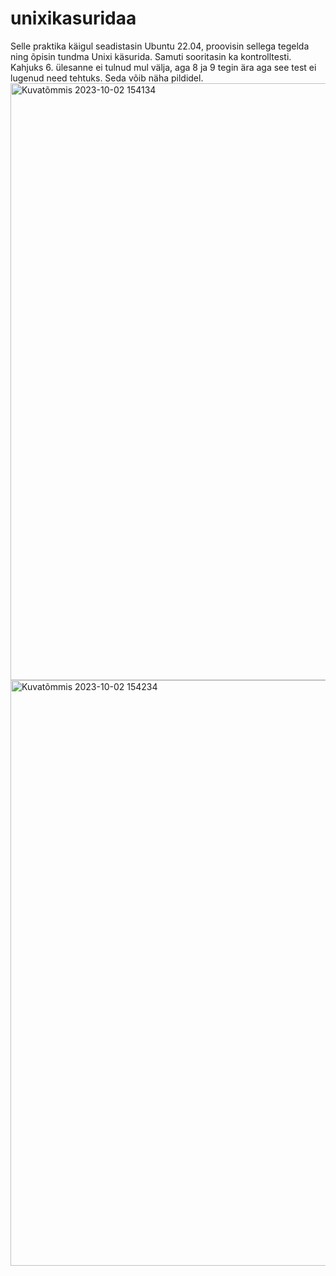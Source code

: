 # unixikasuridaa

Selle praktika käigul seadistasin Ubuntu 22.04, proovisin sellega tegelda ning õpisin tundma Unixi käsurida. Samuti sooritasin ka kontrolltesti. Kahjuks 6. ülesanne ei tulnud mul välja, aga 8 ja 9 tegin ära aga see test ei lugenud need tehtuks. Seda võib näha pildidel. <img width="955" alt="Kuvatõmmis 2023-10-02 154134" src="https://github.com/MariaOps/unixikasuridaa/assets/145335532/cb11d88c-4b2c-4cff-92fa-959457ce3a49">
<img width="937" alt="Kuvatõmmis 2023-10-02 154234" src="https://github.com/MariaOps/unixikasuridaa/assets/145335532/a4c6662e-a050-4fb0-907c-b6e02e956605">
